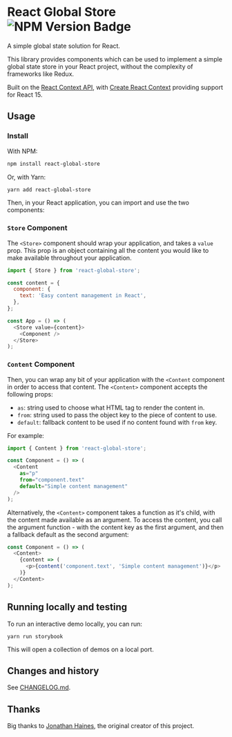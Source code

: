 # React Global Store ![NPM Version Badge](https://badge.fury.io/js/react-global-store.svg)

A simple global state solution for React.

This library provides components which can be used to implement a simple
global state store in your React project, without the complexity of
frameworks like Redux.

Built on the [React Context API](https://reactjs.org/docs/context.html), with
[Create React Context](https://github.com/jamiebuilds/create-react-context) providing
support for React 15.

## Usage

### Install

With NPM:

```bash
npm install react-global-store
```

Or, with Yarn:

```bash
yarn add react-global-store
```

Then, in your React application, you can import and use the two components:

### `Store` Component

The `<Store>` component should wrap your application, and takes a `value` prop.
This prop is an object containing all the content you would like to make available
throughout your application.

```javascript
import { Store } from 'react-global-store';

const content = {
  component: {
    text: 'Easy content management in React',
  },
};

const App = () => (
  <Store value={content}>
    <Component />
  </Store>
);
```

### `Content` Component

Then, you can wrap any bit of your application with the `<Content` component in order
to access that content. The `<Content>` component accepts the following props:

- `as`: string used to choose what HTML tag to render the content in.
- `from`: string used to pass the object key to the piece of content to use.
- `default`: fallback content to be used if no content found with `from` key.

For example:

```javascript
import { Content } from 'react-global-store';

const Component = () => (
  <Content
    as="p"
    from="component.text"
    default="Simple content management"
  />
);
```

Alternatively, the `<Content>` component takes a function as it's child, with the content
made available as an argument. To access the content, you call the argument function -
with the content key as the first argument, and then a fallback default as the second argument:

```javascript
const Component = () => (
  <Content>
    {content => (
      <p>{content('component.text', 'Simple content management')}</p>
    )}
  </Content>
);
```

## Running locally and testing

To run an interactive demo locally, you can run:

```
yarn run storybook
```

This will open a collection of demos on a local port.

## Changes and history

See [CHANGELOG.md](./CHANGELOG.md).

## Thanks

Big thanks to [Jonathan Haines](https://github.com/BarryThePenguin), the original creator of this project.
